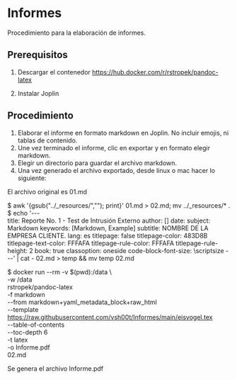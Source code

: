 # Informes

Procedimiento para la elaboración de informes. 

## Prerequisitos

1. Descargar el contenedor https://hub.docker.com/r/rstropek/pandoc-latex

2. Instalar Joplin

## Procedimiento

1. Elaborar el informe en formato markdown en Joplin. No incluir emojis, ni tablas de contenido. 
2. Une vez terminado el informe, clic en exportar y en formato elegir markdown. 
3. Elegir un directorio para guardar el archivo markdown. 
4. Una vez generado el archivo exportado, desde linux o mac hacer lo siguiente:

El archivo original es 01.md

$ awk '{gsub("../_resources/",""); print}' 01.md > 02.md; mv ../_resources/* .
$ echo '---                                                                                                                                                 
title: Reporte No. 1 - Test de Intrusión Externo
author: []
date:
subject: Markdown
keywords: [Markdown, Example]
subtitle: NOMBRE DE LA EMPRESA CLIENTE.
lang: es
titlepage: false
titlepage-color: 483D8B
titlepage-text-color: FFFAFA
titlepage-rule-color: FFFAFA
titlepage-rule-height: 2
book: true
classoption: oneside
code-block-font-size: \scriptsize
---' | cat - 02.md > temp && mv temp 02.md

$ docker run --rm -v $(pwd):/data \                                                                                                                   
    -w /data \
    rstropek/pandoc-latex \
    -f markdown \
    --from markdown+yaml_metadata_block+raw_html \
    --template https://raw.githubusercontent.com/vsh00t/Informes/main/eisvogel.tex \
    --table-of-contents \
    --toc-depth 6 \
    -t latex \
    -o Informe.pdf \
    02.md
 
 Se genera el archivo Informe.pdf
